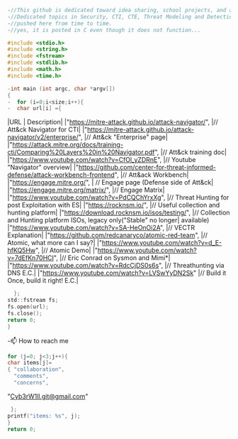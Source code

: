 ```C
-//This github is dedicated toward idea sharing, school projects, and all things Cyber Security
-//Dedicated topics in Security, CTI, CTE, Threat Modeling and Detections, and coding will be
-//pushed here from time to time.
-//yes, it is posted in C even though it does not function...

#include <stdio.h>
#include <string.h>
#include <fstream>
#include <stdlib.h>
#include <math.h>
#include <time.h>

-int main (int argc, char *argv[])
{
-  for (i=0;i<size;i++){  
-  char url[i] ={
```
|URL | Description|
|[](url)"https://mitre-attack.github.io/attack-navigator/", |\// Att&ck Navigator for CTI|
|[](url)"https://mitre-attack.github.io/attack-navigator/v2/enterprise/", |\// Att&ck "Enterprise" page|
|[](url)"https://attack.mitre.org/docs/training-cti/Comparing%20Layers%20in%20Navigator.pdf", |\// Att&ck training doc|
|[](url)"https://www.youtube.com/watch?v=CfOl_yZDRnE", |\// Youtube "Navigator" overview|
|[](url)"https://github.com/center-for-threat-informed-defense/attack-workbench-frontend", |\// Att&ack Workbench|
|[](url)"https://engage.mitre.org/", | \// Engage page (Defense side of Att&ck|
|[](url)"https://engage.mitre.org/matrix/", |\// Engage Matrix|
|[](url)"https://www.youtube.com/watch?v=PdCQChYrxXg", |\// Threat Hunting for post Exploitation with ES|
|[](url)"https://rocknsm.io/", |\// Useful collection and hunting platform|
|[](url)"https://download.rocknsm.io/isos/testing/", |\// Collection and Hunting platform ISOs, legacy only("Stable" no longer| available)
|[](url)"https://www.youtube.com/watch?v=SA-HeOnOi2A", |\// VECTR Explanation|
|[](url)"https://github.com/redcanaryco/atomic-red-team", |\// Atomic, what more can I say?|
|[](url)"https://www.youtube.com/watch?v=d_E-hfKQ5Hw", |\// Atomic Demo|
|[](url)"https://www.youtube.com/watch?v=7dEfKn70HCI", |\// Eric Conrad on Sysmon and Mimi*|
|[](url)"https://www.youtube.com/watch?v=RdcCjDS0s6s", |\// Threathunting via DNS E.C.|
|[](url)"https://www.youtube.com/watch?v=LVSwYyDN2Sk" |\// Build it Once, build it right! E.C.|

```C
  };
std::fstream fs;
fs.open(url);
fs.close();
return 0;
}
```

-📫 How to reach me                        
```C
for (j=0; j<3;j++){
char items[j]=
{ "collaboration",
  "comments",
  "concerns",
 ```
  "Cyb3rW1ll.git@gmail.com"
```C
 };
printf("items: %s", j);
}
return 0;
```
